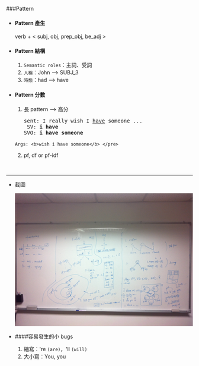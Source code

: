 ###Pattern

* #### Pattern 產生

	verb + \< subj, obj, prep_obj, be_adj \>
		

* #### Pattern 結構
	
	1. `Semantic roles`：主詞、受詞
	2. `人稱`：John --> SUBJ_3
	3. `時態`：had --> have

	
* #### Pattern 分數

	1. 長 pattern --> 高分

		<pre>sent: I really wish I <u>have</u> someone ...
	    SV: <b>i have</b>
	   SVO: <b>i have someone</b>
	  Args: <b>wish i have someone</b> </pre>


	2. pf, df or pf-idf
 
	
	
	
<br>


---

* 截圖

	![image](img/discuss.jpg) 



* ####容易發生的小 bugs
	

	1. 縮寫：'re `(are)`，'ll `(will)`
	2. 大小寫：You, you


